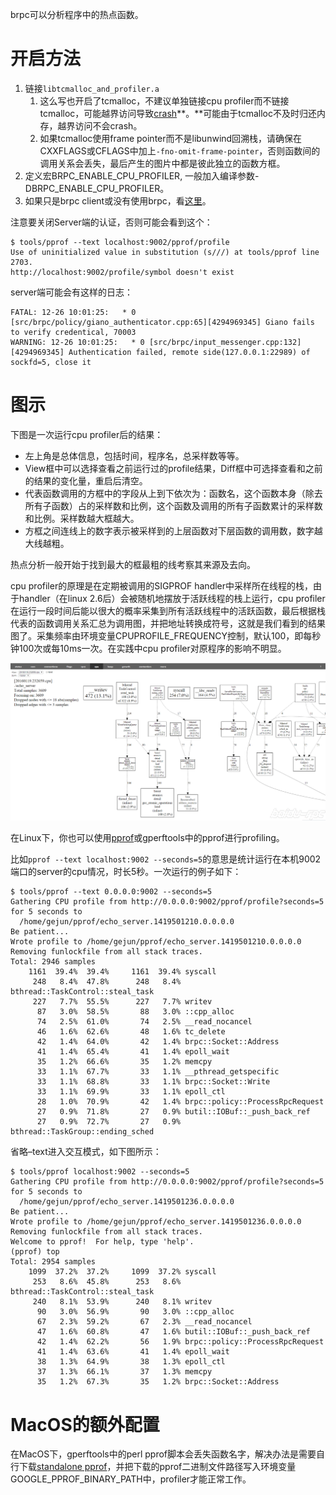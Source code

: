 brpc可以分析程序中的热点函数。

# 开启方法

1. 链接`libtcmalloc_and_profiler.a`
   1. 这么写也开启了tcmalloc，不建议单独链接cpu profiler而不链接tcmalloc，可能越界访问导致[crash](https://github.com/gperftools/gperftools/blob/master/README#L226)**。**可能由于tcmalloc不及时归还内存，越界访问不会crash。
   2. 如果tcmalloc使用frame pointer而不是libunwind回溯栈，请确保在CXXFLAGS或CFLAGS中加上`-fno-omit-frame-pointer`，否则函数间的调用关系会丢失，最后产生的图片中都是彼此独立的函数方框。
2. 定义宏BRPC_ENABLE_CPU_PROFILER, 一般加入编译参数-DBRPC_ENABLE_CPU_PROFILER。
3. 如果只是brpc client或没有使用brpc，看[这里](dummy_server.md)。 

 注意要关闭Server端的认证，否则可能会看到这个：

```
$ tools/pprof --text localhost:9002/pprof/profile
Use of uninitialized value in substitution (s///) at tools/pprof line 2703.
http://localhost:9002/profile/symbol doesn't exist
```

server端可能会有这样的日志：

```
FATAL: 12-26 10:01:25:   * 0 [src/brpc/policy/giano_authenticator.cpp:65][4294969345] Giano fails to verify credentical, 70003
WARNING: 12-26 10:01:25:   * 0 [src/brpc/input_messenger.cpp:132][4294969345] Authentication failed, remote side(127.0.0.1:22989) of sockfd=5, close it
```

# 图示

下图是一次运行cpu profiler后的结果：

- 左上角是总体信息，包括时间，程序名，总采样数等等。
- View框中可以选择查看之前运行过的profile结果，Diff框中可选择查看和之前的结果的变化量，重启后清空。
- 代表函数调用的方框中的字段从上到下依次为：函数名，这个函数本身（除去所有子函数）占的采样数和比例，这个函数及调用的所有子函数累计的采样数和比例。采样数越大框越大。
- 方框之间连线上的数字表示被采样到的上层函数对下层函数的调用数，数字越大线越粗。

热点分析一般开始于找到最大的框最粗的线考察其来源及去向。

cpu profiler的原理是在定期被调用的SIGPROF handler中采样所在线程的栈，由于handler（在linux 2.6后）会被随机地摆放于活跃线程的栈上运行，cpu profiler在运行一段时间后能以很大的概率采集到所有活跃线程中的活跃函数，最后根据栈代表的函数调用关系汇总为调用图，并把地址转换成符号，这就是我们看到的结果图了。采集频率由环境变量CPUPROFILE_FREQUENCY控制，默认100，即每秒钟100次或每10ms一次。在实践中cpu profiler对原程序的影响不明显。

![img](../images/echo_cpu_profiling.png)

在Linux下，你也可以使用[pprof](https://github.com/brpc/brpc/blob/master/tools/pprof)或gperftools中的pprof进行profiling。

比如`pprof --text localhost:9002 --seconds=5`的意思是统计运行在本机9002端口的server的cpu情况，时长5秒。一次运行的例子如下：

```
$ tools/pprof --text 0.0.0.0:9002 --seconds=5
Gathering CPU profile from http://0.0.0.0:9002/pprof/profile?seconds=5 for 5 seconds to
  /home/gejun/pprof/echo_server.1419501210.0.0.0.0
Be patient...
Wrote profile to /home/gejun/pprof/echo_server.1419501210.0.0.0.0
Removing funlockfile from all stack traces.
Total: 2946 samples
    1161  39.4%  39.4%     1161  39.4% syscall
     248   8.4%  47.8%      248   8.4% bthread::TaskControl::steal_task
     227   7.7%  55.5%      227   7.7% writev
      87   3.0%  58.5%       88   3.0% ::cpp_alloc
      74   2.5%  61.0%       74   2.5% __read_nocancel
      46   1.6%  62.6%       48   1.6% tc_delete
      42   1.4%  64.0%       42   1.4% brpc::Socket::Address
      41   1.4%  65.4%       41   1.4% epoll_wait
      35   1.2%  66.6%       35   1.2% memcpy
      33   1.1%  67.7%       33   1.1% __pthread_getspecific
      33   1.1%  68.8%       33   1.1% brpc::Socket::Write
      33   1.1%  69.9%       33   1.1% epoll_ctl
      28   1.0%  70.9%       42   1.4% brpc::policy::ProcessRpcRequest
      27   0.9%  71.8%       27   0.9% butil::IOBuf::_push_back_ref
      27   0.9%  72.7%       27   0.9% bthread::TaskGroup::ending_sched
```

省略–text进入交互模式，如下图所示：

```
$ tools/pprof localhost:9002 --seconds=5       
Gathering CPU profile from http://0.0.0.0:9002/pprof/profile?seconds=5 for 5 seconds to
  /home/gejun/pprof/echo_server.1419501236.0.0.0.0
Be patient...
Wrote profile to /home/gejun/pprof/echo_server.1419501236.0.0.0.0
Removing funlockfile from all stack traces.
Welcome to pprof!  For help, type 'help'.
(pprof) top
Total: 2954 samples
    1099  37.2%  37.2%     1099  37.2% syscall
     253   8.6%  45.8%      253   8.6% bthread::TaskControl::steal_task
     240   8.1%  53.9%      240   8.1% writev
      90   3.0%  56.9%       90   3.0% ::cpp_alloc
      67   2.3%  59.2%       67   2.3% __read_nocancel
      47   1.6%  60.8%       47   1.6% butil::IOBuf::_push_back_ref
      42   1.4%  62.2%       56   1.9% brpc::policy::ProcessRpcRequest
      41   1.4%  63.6%       41   1.4% epoll_wait
      38   1.3%  64.9%       38   1.3% epoll_ctl
      37   1.3%  66.1%       37   1.3% memcpy
      35   1.2%  67.3%       35   1.2% brpc::Socket::Address
```

# MacOS的额外配置

在MacOS下，gperftools中的perl pprof脚本会丢失函数名字，解决办法是需要自行下载[standalone pprof](https://github.com/google/pprof)，并把下载的pprof二进制文件路径写入环境变量GOOGLE_PPROF_BINARY_PATH中，profiler才能正常工作。
